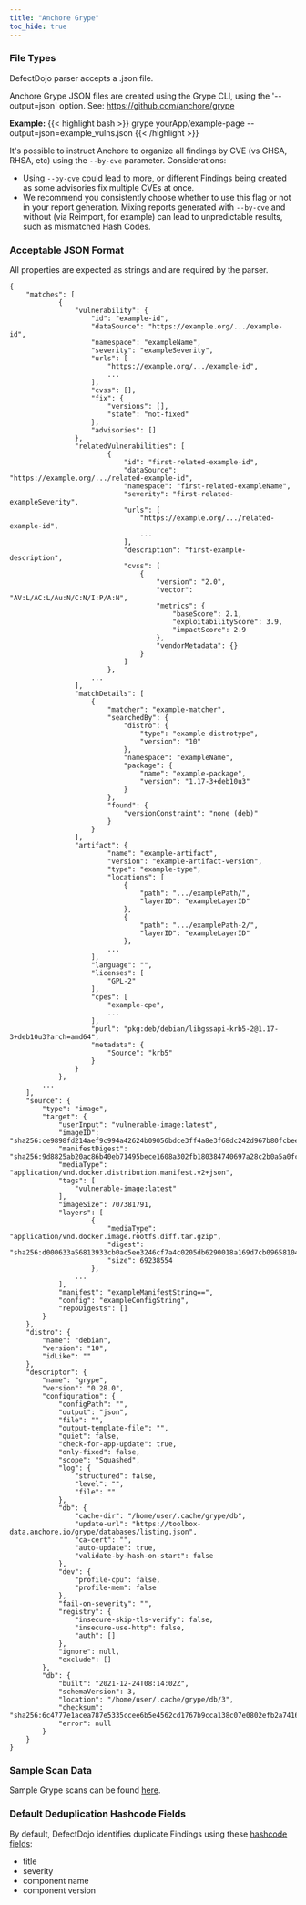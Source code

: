```yaml
---
title: "Anchore Grype"
toc_hide: true
---
```

### File Types
DefectDojo parser accepts a .json file.

Anchore Grype JSON files are created using the Grype CLI, using the '--output=json' option.  See: https://github.com/anchore/grype

**Example:**
{{< highlight bash >}}
grype yourApp/example-page --output=json=example_vulns.json
{{< /highlight >}}

It's possible to instruct Anchore to organize all findings by CVE (vs GHSA, RHSA, etc) using the `--by-cve` parameter.
Considerations:
- Using `--by-cve` could lead to more, or different Findings being created as some advisories fix multiple CVEs at once.
- We recommend you consistently choose whether to use this flag or not in your report generation.  Mixing reports generated with `--by-cve` and without (via Reimport, for example) can lead to unpredictable results, such as mismatched Hash Codes.

### Acceptable JSON Format
All properties are expected as strings and are required by the parser.

~~~
{
    "matches": [
            {
                "vulnerability": {
                    "id": "example-id",
                    "dataSource": "https://example.org/.../example-id",
                    "namespace": "exampleName",
                    "severity": "exampleSeverity",
                    "urls": [
                        "https://example.org/.../example-id",
                        ...
                    ],
                    "cvss": [],
                    "fix": {
                        "versions": [],
                        "state": "not-fixed"
                    },
                    "advisories": []
                },
                "relatedVulnerabilities": [
                        {
                            "id": "first-related-example-id",
                            "dataSource": "https://example.org/.../related-example-id",
                            "namespace": "first-related-exampleName",
                            "severity": "first-related-exampleSeverity",
                            "urls": [
                                "https://example.org/.../related-example-id",
                                ...
                            ],
                            "description": "first-example-description",
                            "cvss": [
                                {
                                    "version": "2.0",
                                    "vector": "AV:L/AC:L/Au:N/C:N/I:P/A:N",
                                    "metrics": {
                                        "baseScore": 2.1,
                                        "exploitabilityScore": 3.9,
                                        "impactScore": 2.9
                                    },
                                    "vendorMetadata": {}
                                }
                            ]
                        },
                    ...
                ],
                "matchDetails": [
                    {
                        "matcher": "example-matcher",
                        "searchedBy": {
                            "distro": {
                                "type": "example-distrotype",
                                "version": "10"
                            },
                            "namespace": "exampleName",
                            "package": {
                                "name": "example-package",
                                "version": "1.17-3+deb10u3"
                            }
                        },
                        "found": {
                            "versionConstraint": "none (deb)"
                        }
                    }
                ],
                "artifact": {
                        "name": "example-artifact",
                        "version": "example-artifact-version",
                        "type": "example-type",
                        "locations": [
                            {
                                "path": ".../examplePath/",
                                "layerID": "exampleLayerID"
                            },
                            {
                                "path": ".../examplePath-2/",
                                "layerID": "exampleLayerID"
                            },
                        ...
                    ],
                    "language": "",
                    "licenses": [
                        "GPL-2"
                    ],
                    "cpes": [
                        "example-cpe",
                        ...
                    ],
                    "purl": "pkg:deb/debian/libgssapi-krb5-2@1.17-3+deb10u3?arch=amd64",
                    "metadata": {
                        "Source": "krb5"
                    }
                }
            },
        ...
    ],
    "source": {
        "type": "image",
        "target": {
            "userInput": "vulnerable-image:latest",
            "imageID": "sha256:ce9898fd214aef9c994a42624b09056bdce3ff4a8e3f68dc242d967b80fcbeee",
            "manifestDigest": "sha256:9d8825ab20ac86b40eb71495bece1608a302fb180384740697a28c2b0a5a0fc6",
            "mediaType": "application/vnd.docker.distribution.manifest.v2+json",
            "tags": [
                "vulnerable-image:latest"
            ],
            "imageSize": 707381791,
            "layers": [
                    {
                        "mediaType": "application/vnd.docker.image.rootfs.diff.tar.gzip",
                        "digest": "sha256:d000633a56813933cb0ac5ee3246cf7a4c0205db6290018a169d7cb096581046",
                        "size": 69238554
                    },
                ...
            ],
            "manifest": "exampleManifestString==",
            "config": "exampleConfigString",
            "repoDigests": []
        }
    },
    "distro": {
        "name": "debian",
        "version": "10",
        "idLike": ""
    },
    "descriptor": {
        "name": "grype",
        "version": "0.28.0",
        "configuration": {
            "configPath": "",
            "output": "json",
            "file": "",
            "output-template-file": "",
            "quiet": false,
            "check-for-app-update": true,
            "only-fixed": false,
            "scope": "Squashed",
            "log": {
                "structured": false,
                "level": "",
                "file": ""
            },
            "db": {
                "cache-dir": "/home/user/.cache/grype/db",
                "update-url": "https://toolbox-data.anchore.io/grype/databases/listing.json",
                "ca-cert": "",
                "auto-update": true,
                "validate-by-hash-on-start": false
            },
            "dev": {
                "profile-cpu": false,
                "profile-mem": false
            },
            "fail-on-severity": "",
            "registry": {
                "insecure-skip-tls-verify": false,
                "insecure-use-http": false,
                "auth": []
            },
            "ignore": null,
            "exclude": []
        },
        "db": {
            "built": "2021-12-24T08:14:02Z",
            "schemaVersion": 3,
            "location": "/home/user/.cache/grype/db/3",
            "checksum": "sha256:6c4777e1acea787e5335ccee6b5e4562cd1767b9cca138c07e0802efb2a74162",
            "error": null
        }
    }
}
~~~

### Sample Scan Data
Sample Grype scans can be found [here](https://github.com/DefectDojo/django-DefectDojo/tree/master/unittests/scans/anchore_grype).

### Default Deduplication Hashcode Fields
By default, DefectDojo identifies duplicate Findings using these [hashcode fields](https://docs.defectdojo.com/en/working_with_findings/finding_deduplication/about_deduplication/):

- title
- severity
- component name
- component version

